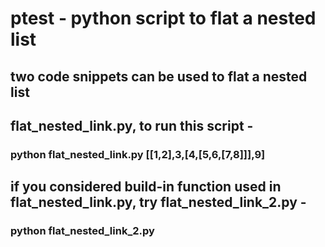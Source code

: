 # ptest - python script to flat a nested list
## two code snippets can be used to flat a nested list
## flat_nested_link.py, to run this script - 
### python flat_nested_link.py [[1,2],3,[4,[5,6,[7,8]]],9] 
## if you considered build-in function used in flat_nested_link.py, try flat_nested_link_2.py - 
### python flat_nested_link_2.py   
